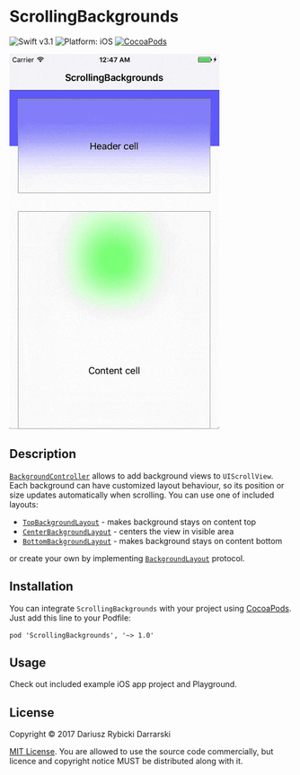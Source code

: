# ScrollingBackgrounds

![Swift v3.1](https://img.shields.io/badge/swift-v3.1-orange.svg)
![Platform: iOS](https://img.shields.io/badge/platform-iOS-lightgray.svg)
[![CocoaPods](https://img.shields.io/cocoapods/v/ScrollingBackgrounds.svg)](https://cocoapods.org/pods/ScrollingBackgrounds)

![ScrollingBackgrounds screenshot 1](Misc/ScrollingBackgrounds_screenshot_1.gif)

## Description

[`BackgroundController`](ScrollingBackgrounds/BackgroundController.swift) allows to add background views to `UIScrollView`. Each background can have customized layout behaviour, so its position or size updates automatically when scrolling. You can use one of included layouts:

- [`TopBackgroundLayout`](ScrollingBackgrounds/TopBackgroundLayout.swift) - makes background stays on content top
- [`CenterBackgroundLayout`](ScrollingBackgrounds/CenterBackgroundLayout.swift) - centers the view in visible area
- [`BottomBackgroundLayout`](ScrollingBackgrounds/BottomBackgroundLayout.swift) - makes background stays on content bottom

or create your own by implementing [`BackgroundLayout`](ScrollingBackgrounds/BackgroundLayout.swift) protocol.

## Installation

You can integrate `ScrollingBackgrounds` with your project using [CocoaPods](https://cocoapods.org/). Just add this line to your Podfile:

    pod 'ScrollingBackgrounds', '~> 1.0'

## Usage

Check out included example iOS app project and Playground.

## License

Copyright © 2017 Dariusz Rybicki Darrarski

[MIT License](LICENSE). You are allowed to use the source code commercially, but licence and copyright notice MUST be distributed along with it.
